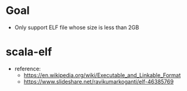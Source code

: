
# Goal
* Only support ELF file whose size is less than 2GB
# scala-elf
* reference:
    * https://en.wikipedia.org/wiki/Executable_and_Linkable_Format
    * https://www.slideshare.net/ravikumarkoganti/elf-46385769
